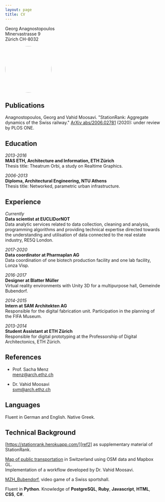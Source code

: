 ```yaml
---
layout: page
title: CV
---
```

Georg Anagnostopoulos<br>
Minervastrasse 9<br>
Zürich CH-8032

<img src="https://github.com/GAnagno/myblog/blob/gh-pages/assets/images/Profilbild.jpg?raw=true" height="auto" width="150" style="border-radius:50%">

Publications
---------

Anagnostopoulos, Georg and Vahid Moosavi. "StationRank: Aggregate dynamics of the Swiss railway." [ArXiv abs/2006.02781][ref1] (2020): under review by PLOS ONE.

Education
---------
*2013-2016*  
**MAS ETH, Architecture and Information, ETH Zürich**  
Thesis title: Theatrum Orbi, a study on Realtime Graphics.  

*2006-2013*  
**Diploma, Architectural Engineering, NTU Athens**  
Thesis title: Networked, parametric urban infrastructure.

Experience
----------
*Currently*  
**Data scientist at EUCLIDorNOT**  
Data analytic services related to data collection, cleaning and analysis, programming algorithms and providing technical expertise directed towards the understanding and utilisation of data connected to the real estate industry, RE5Q London.  

*2017-2020*  
**Data coordinator at Pharmaplan AG**  
Data coordination of one biotech production facility and one lab facility, Lonza Visp.  

*2016-2017*  
**Designer at Blatter Müller**  
Virtual reality environments with Unity 3D for a multipurpose hall, Gemeinde Bubendorf.  

*2014-2015*  
**Intern at SAM Architekten AG**  
Responsible for the digital fabrication unit. Participation in the planning of the FIFA Museum.  

*2013-2014*  
**Student Assistant at ETH Zürich**  
Responsible for digital prototyping at the Professorship of Digital Architectonics, ETH Zürich.

References
--------------------
- Prof. Sacha Menz  
menz@arch.ethz.ch

- Dr. Vahid Moosavi  
svm@arch.ethz.ch

Languages
--------------------
Fluent in German and English. Native Greek.

Technical Background
--------------------
[https://stationrank.herokuapp.com/][ref2] as supplementary material of StationRank.

[Map of public transportation][ref3] in Switzerland using OSM data and Mapbox GL.  
Implementation of a workflow developed by Dr. Vahid Moosavi.

[MZH_Bubendorf][ref4], video game of a Swiss sportshall.

Fluent in **Python**. Knowledge of **PostgreSQL**, **Ruby**, **Javascript**, **HTML**, **CSS**, **C#**.

[ref1]: https://arxiv.org/abs/2006.02781
[ref2]: https://stationrank.herokuapp.com/
[ref3]: https://ganagno.github.io/maps/che.html
[ref4]: http://anagno.com/MZH_Bubendorf/
